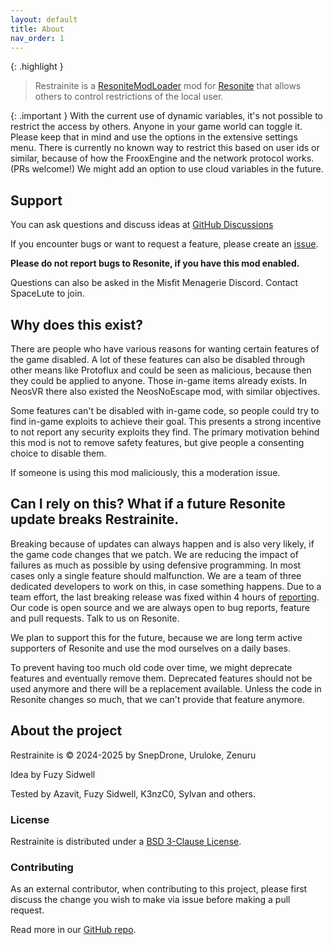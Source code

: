 ```yaml
---
layout: default
title: About
nav_order: 1
---
```


{: .highlight }
> Restrainite is a [ResoniteModLoader](https://github.com/resonite-modding-group/ResoniteModLoader) mod for 
> [Resonite](https://resonite.com/) that allows others to control restrictions of the local user.

{: .important }
With the current use of dynamic variables, it's not possible to restrict the access by others. Anyone in
your game world can toggle it. Please keep that in mind and use the options in the extensive settings menu.
There is currently no known way to restrict this based on user ids or similar, because of how the FrooxEngine and 
the network protocol works. (PRs welcome!) We might add an option to use cloud variables in the future.

## Support
You can ask questions and discuss ideas at [GitHub Discussions](https://github.com/Restrainite/Restrainite/discussions)

If you encounter bugs or want to request a feature, please create an [issue](https://github.com/Restrainite/Restrainite/issues/new?template=Blank+issue). 

**Please do not report bugs to Resonite, if you have this mod enabled.**

Questions can also be asked in the Misfit Menagerie Discord. Contact SpaceLute to join.

## Why does this exist?
There are people who have various reasons for wanting certain features of the game disabled. A lot of these features 
can also be disabled through other means like Protoflux and could be seen as malicious, because then they could be 
applied to anyone. Those in-game items already exists. In NeosVR there also existed the NeosNoEscape mod, with similar 
objectives.

Some features can't be disabled with in-game code, so people could try to find in-game exploits to achieve their goal.
This presents a strong incentive to not report any security exploits they find. The primary motivation behind this mod 
is not to remove safety features, but give people a consenting choice to disable them.

If someone is using this mod maliciously, this a moderation issue. 

## Can I rely on this? What if a future Resonite update breaks Restrainite.

Breaking because of updates can always happen and is also very likely, if the game code changes that we patch. 
We are reducing the impact of failures as much as possible by using defensive programming. In most cases only a single 
feature should malfunction. We are a team of three dedicated developers to work on this, in case something happens. 
Due to a team effort, the last breaking release was fixed within 4 hours of 
[reporting](https://github.com/Restrainite/Restrainite/issues/87). Our code is open source and we are always open to
bug reports, feature and pull requests. Talk to us on Resonite.

We plan to support this for the future, because we are long term active supporters of Resonite and use the mod 
ourselves on a daily bases.

To prevent having too much old code over time, we might deprecate features and eventually remove them. Deprecated features
should not be used anymore and there will be a replacement available. Unless the code in Resonite changes so much, 
that we can't provide that feature anymore.

## About the project
Restrainite is © 2024-2025 by SnepDrone, Uruloke, Zenuru

Idea by Fuzy Sidwell

Tested by Azavit, Fuzy Sidwell, K3nzC0, Sylvan and others.

### License
Restrainite is distributed under a [BSD 3-Clause License](https://github.com/Restrainite/Restrainite?tab=BSD-3-Clause-1-ov-file).

### Contributing
As an external contributor, when contributing to this project, please first discuss the change you wish to make via issue 
before making a pull request. 

Read more in our [GitHub repo](https://github.com/Restrainite/Restrainite/blob/main/CONTRIBUTING.md).
